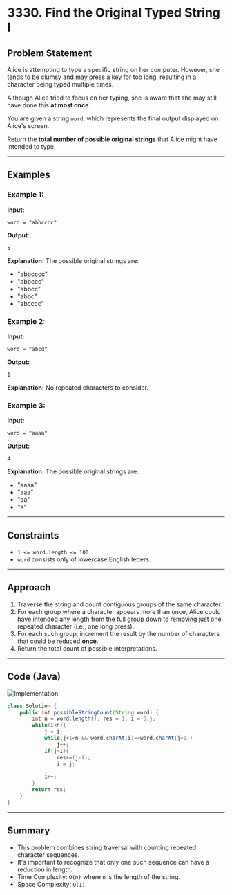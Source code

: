 
# 3330. Find the Original Typed String I

## Problem Statement

Alice is attempting to type a specific string on her computer. However, she tends to be clumsy and may press a key for too long, resulting in a character being typed multiple times.

Although Alice tried to focus on her typing, she is aware that she may still have done this **at most once**.

You are given a string `word`, which represents the final output displayed on Alice's screen.

Return the **total number of possible original strings** that Alice might have intended to type.

---

## Examples

### Example 1:

**Input:**

```
word = "abbcccc"
```

**Output:**

```
5
```

**Explanation:**
The possible original strings are:

* "abbcccc"
* "abbccc"
* "abbcc"
* "abbc"
* "abcccc"

### Example 2:

**Input:**

```
word = "abcd"
```

**Output:**

```
1
```

**Explanation:**
No repeated characters to consider.

### Example 3:

**Input:**

```
word = "aaaa"
```

**Output:**

```
4
```

**Explanation:**
The possible original strings are:

* "aaaa"
* "aaa"
* "aa"
* "a"

---

## Constraints

* `1 <= word.length <= 100`
* `word` consists only of lowercase English letters.

---

## Approach

1. Traverse the string and count contiguous groups of the same character.
2. For each group where a character appears more than once, Alice could have intended any length from the full group down to removing just one repeated character (i.e., one long press).
3. For each such group, increment the result by the number of characters that could be reduced **once**.
4. Return the total count of possible interpretations.

---

## Code (Java)

![Implementation](image.png)

```java
class Solution {
    public int possibleStringCount(String word) {
        int n = word.length(), res = 1, i = 0,j;
        while(i<n){
            j = i;
            while(j+1<n && word.charAt(i)==word.charAt(j+1))
                j++;
            if(j>i){
                res+=(j-i);
                i = j;
            }
            i++;
        }
        return res;        
    }
}
```

---

## Summary

* This problem combines string traversal with counting repeated character sequences.
* It's important to recognize that only one such sequence can have a reduction in length.
* Time Complexity: `O(n)` where `n` is the length of the string.
* Space Complexity: `O(1)`.

